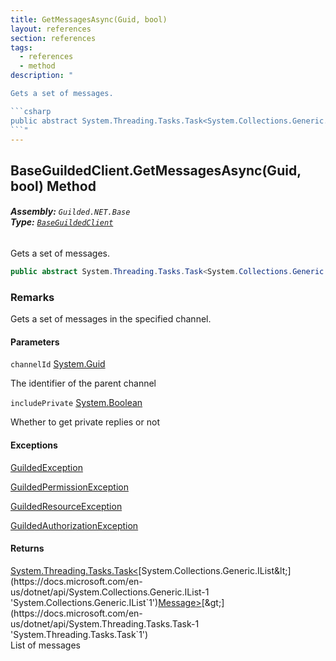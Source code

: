 ```yaml
---
title: GetMessagesAsync(Guid, bool)
layout: references
section: references
tags:
  - references
  - method
description: "

Gets a set of messages.

```csharp
public abstract System.Threading.Tasks.Task<System.Collections.Generic.IList<Guilded.NET.Base.Content.Message>> GetMessagesAsync(System.Guid channelId, bool includePrivate=false);
```"
---
```


## BaseGuildedClient.GetMessagesAsync(Guid, bool) Method
###### **Assembly:** `Guilded.NET.Base`<br/>**Type:** [`BaseGuildedClient`](BaseGuildedClient 'Guilded.NET.Base.BaseGuildedClient')

Gets a set of messages.

```csharp
public abstract System.Threading.Tasks.Task<System.Collections.Generic.IList<Guilded.NET.Base.Content.Message>> GetMessagesAsync(System.Guid channelId, bool includePrivate=false);
```

### Remarks
  
Gets a set of messages in the specified channel.
#### Parameters

<a name='Guilded.NET.Base.BaseGuildedClient.GetMessagesAsync(System.Guid,bool).channelId'></a>

`channelId` [System.Guid](https://docs.microsoft.com/en-us/dotnet/api/System.Guid 'System.Guid')

The identifier of the parent channel

<a name='Guilded.NET.Base.BaseGuildedClient.GetMessagesAsync(System.Guid,bool).includePrivate'></a>

`includePrivate` [System.Boolean](https://docs.microsoft.com/en-us/dotnet/api/System.Boolean 'System.Boolean')

Whether to get private replies or not

#### Exceptions

[GuildedException](GuildedException 'Guilded.NET.Base.GuildedException')

[GuildedPermissionException](GuildedPermissionException 'Guilded.NET.Base.GuildedPermissionException')

[GuildedResourceException](GuildedResourceException 'Guilded.NET.Base.GuildedResourceException')

[GuildedAuthorizationException](GuildedAuthorizationException 'Guilded.NET.Base.GuildedAuthorizationException')

#### Returns
[System.Threading.Tasks.Task&lt;](https://docs.microsoft.com/en-us/dotnet/api/System.Threading.Tasks.Task-1 'System.Threading.Tasks.Task`1')[System.Collections.Generic.IList&lt;](https://docs.microsoft.com/en-us/dotnet/api/System.Collections.Generic.IList-1 'System.Collections.Generic.IList`1')[Message](Message 'Guilded.NET.Base.Content.Message')[&gt;](https://docs.microsoft.com/en-us/dotnet/api/System.Collections.Generic.IList-1 'System.Collections.Generic.IList`1')[&gt;](https://docs.microsoft.com/en-us/dotnet/api/System.Threading.Tasks.Task-1 'System.Threading.Tasks.Task`1')  
List of messages